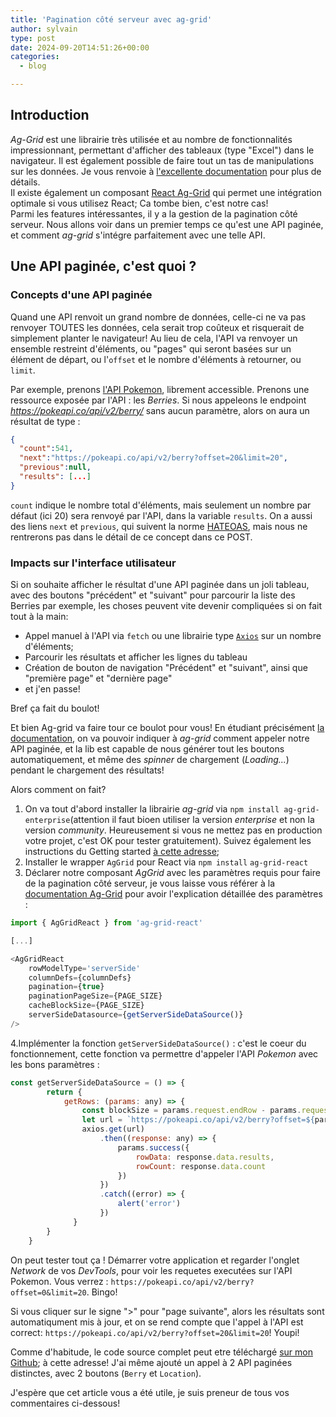 ```yaml
---
title: 'Pagination côté serveur avec ag-grid'
author: sylvain
type: post
date: 2024-09-20T14:51:26+00:00
categories:
  - blog

---
```

## Introduction

*Ag-Grid* est une librairie très utilisée et au nombre de fonctionnalités impressionnant, permettant d'afficher des tableaux (type "Excel") dans le navigateur. Il est également possible de faire tout un tas de manipulations sur les données. Je vous renvoie à [l'excellente documentation](https://www.ag-grid.com/javascript-data-grid/getting-started/) pour plus de détails.  
Il existe également un composant [React Ag-Grid](https://www.ag-grid.com/react-data-grid/) qui permet une intégration optimale si vous utilisez React; Ca tombe bien, c'est notre cas!  
Parmi les features intéressantes, il y a la gestion de la pagination côté serveur. Nous allons voir dans un premier temps ce qu'est une API paginée, et comment *ag-grid* s'intégre parfaitement avec une telle API.

## Une API paginée, c'est quoi ?


### Concepts d'une API paginée
Quand une API renvoit un grand nombre de données, celle-ci ne va pas renvoyer TOUTES les données, cela serait trop coûteux et risquerait de simplement planter le navigateur! Au lieu de cela, l'API va renvoyer un ensemble restreint d'éléments, ou "pages" qui seront basées sur un élément de départ, ou l'`offset` et le nombre d'éléments à retourner, ou `limit`.

Par exemple, prenons [l'API Pokemon](https://pokeapi.co/docs/v2#berries-section), librement accessible.  Prenons une ressource exposée par l'API : les *Berries*. Si nous appeleons le endpoint *https://pokeapi.co/api/v2/berry/* sans aucun paramètre, alors on aura un résultat de type :

```json
{
  "count":541,
  "next":"https://pokeapi.co/api/v2/berry?offset=20&limit=20",
  "previous":null,
  "results": [...]
}
```
`count` indique le nombre total d'éléments, mais seulement un nombre par défaut (ici 20) sera renvoyé par l'API, dans la variable `results`. On a aussi des liens  `next` et `previous`, qui suivent la norme [HATEOAS](https://fr.wikipedia.org/wiki/HATEOAS#:~:text=HATEOAS%2C%20abr%C3%A9viation%20d'Hypermedia%20As,autres%20architectures%20d'applications%20r%C3%A9seau.), mais nous ne rentrerons pas dans le détail de ce concept dans ce POST.  

### Impacts sur l'interface utilisateur


Si on souhaite afficher le résultat d'une API paginée dans un joli tableau, avec des boutons "précédent" et "suivant" pour parcourir la liste des Berries par exemple, les choses peuvent vite devenir compliquées si on fait tout à la main:  
- Appel manuel à l'API via `fetch` ou une librairie type [`Axios`](https://axios-http.com/fr/docs/intro) sur un nombre d'éléments;
- Parcourir les résultats et afficher les lignes du tableau
- Création de bouton de navigation "Précédent" et "suivant", ainsi que "première page" et "dernière page"
- et j'en passe!

 Bref ça fait du boulot!


Et bien Ag-grid va faire tour ce boulot pour vous! En étudiant précisément [la documentation](https://www.ag-grid.com/react-data-grid/server-side-model-pagination/), on va pouvoir indiquer à *ag-grid* comment appeler notre API paginée, et la lib est capable de nous générer tout les boutons automatiquement, et même des *spinner* de chargement (*Loading...*) pendant le chargement des résultats!  

Alors comment on fait?
1. On va tout d'abord installer la librairie *ag-grid* via `npm install ag-grid-enterprise`(attention il faut bioen utiliser la version *enterprise* et non la version *community*. Heureusement si vous ne mettez pas en production votre projet, c'est OK pour tester gratuitement). Suivez également les instructions du Getting started [à cette adresse](https://www.ag-grid.com/javascript-data-grid/getting-started/);
2. Installer le wrapper `AgGrid` pour React via `npm install` `ag-grid-react`
3. Déclarer notre composant *AgGrid* avec les paramètres requis pour faire de la pagination côté serveur, je vous laisse vous référer à la [documentation Ag-Grid](https://www.ag-grid.com/react-data-grid/server-side-model-pagination/) pour avoir l'explication détaillée des paramètres :

```javascript
import { AgGridReact } from 'ag-grid-react'

[...]

<AgGridReact
    rowModelType='serverSide'
    columnDefs={columnDefs}
    pagination={true}
    paginationPageSize={PAGE_SIZE}
    cacheBlockSize={PAGE_SIZE}
    serverSideDatasource={getServerSideDataSource()}
/>

```
4.Implémenter la fonction `getServerSideDataSource()` : c'est le coeur du fonctionnement, cette fonction va permettre d'appeler l'API *Pokemon* avec les bons paramètres :

```javascript
const getServerSideDataSource = () => {
        return {
            getRows: (params: any) => {
                const blockSize = params.request.endRow - params.request.startRow;
                let url = `https://pokeapi.co/api/v2/berry?offset=${params.request.startRow}&limit=${blockSize}`
                axios.get(url)
                    .then((response: any) => {
                        params.success({
                            rowData: response.data.results,
                            rowCount: response.data.count
                        })
                    })
                    .catch((error) => {
                        alert('error')
                    })
              }
        }
    }
```

On peut tester tout ça ! Démarrer votre application et regarder l'onglet *Network* de vos *DevTools*, pour voir les requetes executées sur l'API Pokemon.
Vous verrez : `https://pokeapi.co/api/v2/berry?offset=0&limit=20`. Bingo!

Si vous cliquer sur le signe ">" pour "page suivante", alors les résultats sont automatiqument mis à jour, et on se rend compte que l'appel à l'API est correct: `https://pokeapi.co/api/v2/berry?offset=20&limit=20`! Youpi!

Comme d'habitude, le code source complet peut etre téléchargé [sur mon Github](https://github.com/smaestri/blog-ag-grid-pagination); à cette adresse! J'ai même ajouté un appel à 2 API paginées distinctes, avec 2 boutons (`Berry` et `Location`).  

J'espère que cet article vous a été utile, je suis preneur de tous vos commentaires ci-dessous!


